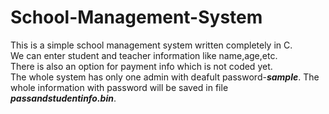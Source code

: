 # School-Management-System
This is a simple school management system written completely in C.  
We can enter student and teacher information like name,age,etc.  
There is also an option for payment info which is not coded yet.  
The whole system has only one admin with deafult password-**_sample_**.
The whole information with password will be saved in file **_passandstudentinfo.bin_**.
